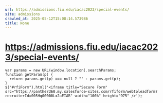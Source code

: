 ```yaml
---
url: https://admissions.fiu.edu/iacac2023/special-events/
site: admissions
crawled_at: 2025-05-12T15:08:14.573986
title: None
---
```


# https://admissions.fiu.edu/iacac2023/special-events/

```
var params = new URL(window.location).searchParams;
function getParam(p) {
  return params.get(p) === null ? "" : params.get(p);
}
$("#rfiForm").html('<iframe title="Secure Form" src="https://panther360.my.salesforce-sites.com/rfiform/webtoleadform?recruiterId=005Hq00000Lx2aEIAR" width="100%" height="975" />');
```


